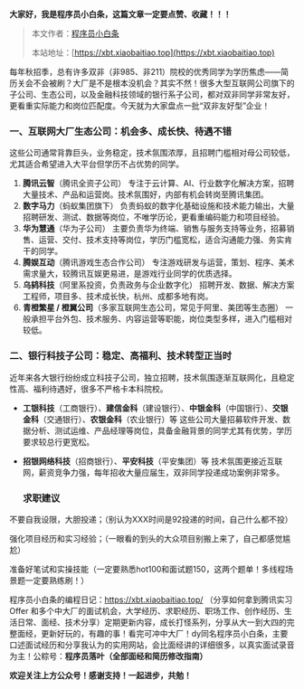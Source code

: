 **大家好，我是程序员小白条，这篇文章一定要点赞、收藏！！！**

> 本文作者：[程序员小白条](https://github.com/luoye6)
>
> 本站地址：[https://xbt.xiaobaitiao.top](https://xbt.xiaobaitiao.top)

每年秋招季，总有许多双非（非985、非211）院校的优秀同学为学历焦虑——简历关会不会被刷？大厂是不是根本没机会？其实不然！很多大型互联网公司旗下的子公司、生态公司，以及金融科技领域的银行系子公司，都对双非同学非常友好，更看重实际能力和岗位匹配度。今天就为大家盘点一批“双非友好型”企业！

###  一、互联网大厂生态公司：机会多、成长快、待遇不错

这些公司通常背靠巨头，业务稳定，技术氛围浓厚，且招聘门槛相对母公司较低，尤其适合希望进入大平台但学历不占优势的同学。

1. **腾讯云智**（腾讯全资子公司）
   专注于云计算、AI、行业数字化解决方案，招聘大量技术、产品和运营岗。技术氛围好，内部有机会转岗至腾讯集团。
2. **数字马力**（蚂蚁集团旗下）
   负责蚂蚁的数字化基础设施和技术能力输出，大量招聘研发、测试、数据等岗位，不唯学历论，更看重编码能力和项目经验。
3. **华为慧通**（华为子公司）
   主要负责华为终端、销售与服务支持等业务，招募销售、运营、交付、技术支持等岗位，学历门槛宽松，适合沟通能力强、务实肯干的同学。
4. **腾娱互动**（腾讯游戏生态合作公司）
   专注游戏研发与运营，策划、程序、美术需求量大，较腾讯互娱更易进，是游戏行业同学的优质选择。
5. **乌鸫科技**（阿里系投资，负责政务与企业数字化）
   招聘开发、数据、解决方案工程师，项目多、技术成长快，杭州、成都多地有岗。
6. **青橙繁星 / 橙翼公司**（多家互联网生态公司，常见于阿里、美团等生态圈）
   一般承担平台外包、技术服务、内容运营等职能，岗位类型多样，进入门槛相对较低。

###  二、银行科技子公司：稳定、高福利、技术转型正当时

近年来各大银行纷纷成立科技子公司，独立招聘，技术氛围逐渐互联网化，且稳定性高、福利待遇好，很多不严格卡本科院校。

- **工银科技**（工商银行）、**建信金科**（建设银行）、**中银金科**（中国银行）、**交银金科**（交通银行）、**农银金科**（农业银行）等
  这些公司大量招募软件开发、数据分析、测试运维、产品经理等岗位，具备金融背景的同学尤其有优势，学历要求较总行更宽松。

- **招银网络科技**（招商银行）、**平安科技**（平安集团）等
  技术氛围更接近互联网，薪资竞争力强，每年招收大量应届生，双非同学投递成功案例非常多。

  

  ### 求职建议

不要自我设限，大胆投递；（别认为XXX时间是92投递的时间，自己什么都不投）

强化项目经历和实习经验；（一眼看的到头的大众项目别搬上来了，自己都感觉尴尬）

准备好笔试和实操技能（一定要熟悉hot100和面试题150，这两个题单！多线程场景题一定要熟练刷！）



程序员小白条的编程日记：https://xbt.xiaobaitiao.top/ （分享如何拿到腾讯实习 Offer 和多个中大厂的面试机会，大学经历、求职经历、职场工作、创作经历、生活日常、面经、技术分享）定期更新内容，成长打怪系列，分享从大一到大四的完整面经，更新好玩的，有趣的事！看完可冲中大厂！dy同名程序员小白条，主要口述面试经历和分享我认为的实用网站，会比面经讲的详细很多，以真实面试录音为主！公粽号：**程序员落叶（全部面经和简历修改指南）**

**欢迎关注上方公众号！感谢支持！一起进步，共勉！**